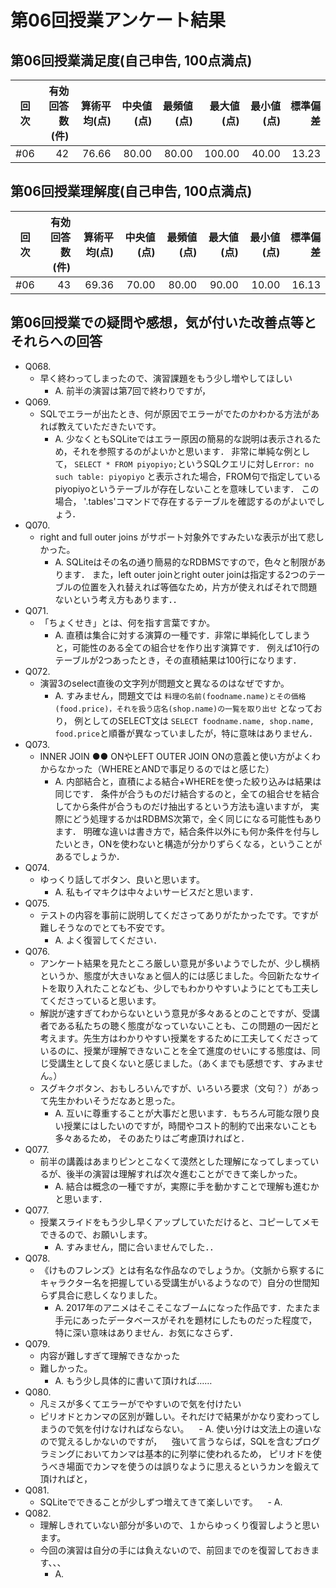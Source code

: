 # 第06回授業アンケート結果
## 第06回授業満足度(自己申告, 100点満点)
|回次|有効回答数(件)|算術平均(点)|中央値(点)|最頻値(点)|最大値(点)|最小値(点)|標準偏差|
|:---:|----:|----:|----:|----:|----:|----:|----:|
|#06|42|76.66|80.00|80.00|100.00|40.00|13.23|

## 第06回授業理解度(自己申告, 100点満点)
|回次|有効回答数(件)|算術平均(点)|中央値(点)|最頻値(点)|最大値(点)|最小値(点)|標準偏差|
|:---:|----:|----:|----:|----:|----:|----:|----:|
|#06|43|69.36|70.00|80.00|90.00|10.00|16.13|

## 第06回授業での疑問や感想，気が付いた改善点等とそれらへの回答
- Q068.
  - 早く終わってしまったので、演習課題をもう少し増やしてほしい
    - A. 前半の演習は第7回で終わりですが，
- Q069.
  - SQLでエラーが出たとき、何が原因でエラーがでたのかわかる方法があれば教えていただきたいです。
    - A. 少なくともSQLiteではエラー原因の簡易的な説明は表示されるため，それを参照するのがよいかと思います． 
    非常に単純な例として， `SELECT * FROM piyopiyo;`というSQLクエリに対し`Error: no such table: piyopiyo`
  と表示された場合，FROM句で指定しているpiyopiyoというテーブルが存在しないことを意味しています．
  この場合， '.tables'コマンドで存在するテーブルを確認するのがよいでしょう．
- Q070.
  - right and full outer joins がサポート対象外ですみたいな表示が出て悲しかった。
    - A. SQLiteはその名の通り簡易的なRDBMSですので，色々と制限があります．
    また，left outer joinとright outer joinは指定する2つのテーブルの位置を入れ替えれば等価なため，片方が使えればそれで問題ないという考え方もあります．．
- Q071.
  - 「ちょくせき」とは、何を指す言葉ですか。
    - A. 直積は集合に対する演算の一種です．非常に単純化してしまうと，可能性のある全ての組合せを作り出す演算です．
    例えば10行のテーブルが2つあったとき，その直積結果は100行になります．
- Q072.
  - 演習3のselect直後の文字列が問題文と異なるのはなぜですか。
    - A. すみません，問題文では ``料理の名前(foodname.name)とその価格(food.price)，それを扱う店名(shop.name)の一覧を取り出せ`` となっており，
    例としてのSELECT文は ``SELECT foodname.name, shop.name, food.price``と順番が異なっていましたが，特に意味はありません．
- Q073.
  - INNER JOIN ●● ONやLEFT OUTER JOIN ONの意義と使い方がよくわからなかった（WHEREとANDで事足りるのではと感じた）
    - A. 内部結合と，直積による結合+WHEREを使った絞り込みは結果は同じです．
    条件が合うものだけ結合するのと，全ての組合せを結合してから条件が合うものだけ抽出するという方法も違いますが，
    実際にどう処理するかはRDBMS次第で，全く同じになる可能性もあります．
    明確な違いは書き方で，結合条件以外にも何か条件を付与したいとき，ONを使わないと構造が分かりずらくなる，ということがあるでしょうか．
- Q074.
  - ゆっくり話してボタン、良いと思います。
    - A. 私もイマキクは中々よいサービスだと思います．
- Q075.
  - テストの内容を事前に説明してくださってありがたかったです。ですが難しそうなのでとても不安です。
    - A. よく復習してください．
- Q076.
  - アンケート結果を見たところ厳しい意見が多いようでしたが、少し横柄というか、態度が大きいなぁと個人的には感じました。今回新たなサイトを取り入れたことなども、少しでもわかりやすいようにとても工夫してくださっていると思います。
  - 解説が速すぎてわからないという意見が多々あるとのことですが、受講者である私たちの聴く態度がなっていないことも、この問題の一因だと考えます。先生方はわかりやすい授業をするために工夫してくださっているのに、授業が理解できないことを全て進度のせいにする態度は、同じ受講生として良くないと感じました。（あくまでも感想です、すみません。）
  - スグキクボタン、おもしろいんですが、いろいろ要求（文句？）があって先生かわいそうだなあと思った。
    - A. 互いに尊重することが大事だと思います．もちろん可能な限り良い授業にはしたいのですが，時間やコスト的制約で出来ないことも多々あるため，
    そのあたりはご考慮頂ければと．
- Q077.
  - 前半の講義はあまりピンとこなくて漠然とした理解になってしまっているが、後半の演習は理解すれば次々進むことができて楽しかった。
     - A. 結合は概念の一種ですが，実際に手を動かすことで理解も進むかと思います．
- Q077.
  - 授業スライドをもう少し早くアップしていただけると、コピーしてメモできるので、お願いします。
    - A. すみません，間に合いませんでした．．
- Q078.
  - 《けものフレンズ》とは有名な作品なのでしょうか。（文脈から察するにキャラクター名を把握している受講生がいるようなので）自分の世間知らず具合に悲しくなりました。
    - A. 2017年のアニメはそこそこなブームになった作品です．たまたま手元にあったデータベースがそれを題材にしたものだった程度で，特に深い意味はありません．お気になさらず．
- Q079.
  - 内容が難しすぎて理解できなかった
  - 難しかった。
     - A. もう少し具体的に書いて頂ければ……
- Q080.
  - 凡ミスが多くてエラーがでやすいので気を付けたい
  - ピリオドとカンマの区別が難しい。それだけで結果がかなり変わってしまうので気を付けなければならない。
    - A. 使い分けは文法上の違いなので覚えるしかないのですが，
    強いて言うならば，SQLを含むプログラミングにおいてカンマは基本的に列挙に使われるため，
    ピリオドを使うべき場面でカンマを使うのは誤りなように思えるというカンを鍛えて頂ければと，
- Q081.
  - SQLiteでできることが少しずつ増えてきて楽しいです。
    - A. 
- Q082.
  - 理解しきれていない部分が多いので、１からゆっくり復習しようと思います。
  - 今回の演習は自分の手には負えないので、前回までのを復習しておきます、、、
    - A. 
